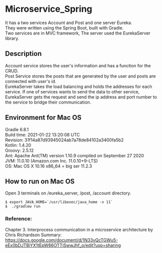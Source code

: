 # Microservice_Spring
It has a two services Account and Post and one server Eureka.  
They were written using the Spring Boot, built with Gradle.  
Two services are in MVC framework, The server used the EurekaServer library.  

## Description
Account service stores the user's information and has a function for the CRUD.   
Post Service stores the posts that are generated by the user and posts are connected with user's id.   
EurekaServer takes the load balancing and holds the addresses for each service. If one of services wants to send the data to other service, EurekaServer gets the request and send the ip address and port number to the service to bridge their communication.

## Environment for Mac OS
Gradle 6.8.1  
Build time:   2021-01-22 13:20:08 UTC  
Revision:     31f14a87d93945024ab7a78de84102a3400fa5b2  
Kotlin:       1.4.20  
Groovy:       2.5.12  
Ant:          Apache Ant(TM) version 1.10.9 compiled on September 27 2020  
JVM:          11.0.10 (Amazon.com Inc. 11.0.10+9-LTS)  
OS:           Mac OS X 10.16 x86_64 = big ser 11.2.3  

## How to run on Mac OS
Open 3 terminals on /eureka_server, /post, /account directory. <br>
```
$ export JAVA_HOME=`/usr/libexec/java_home -v 11`  
$  ./gradlew run  
```

### Reference: 
Chapter 3. Interprocess communication in a microservice architecture by Chris Richardson Summary: https://docs.google.com/document/d/1N33vQcTGWu5-eEx0bDJTBiYX1tEpW66OTTiSwwJhf_o/edit?usp=sharing
